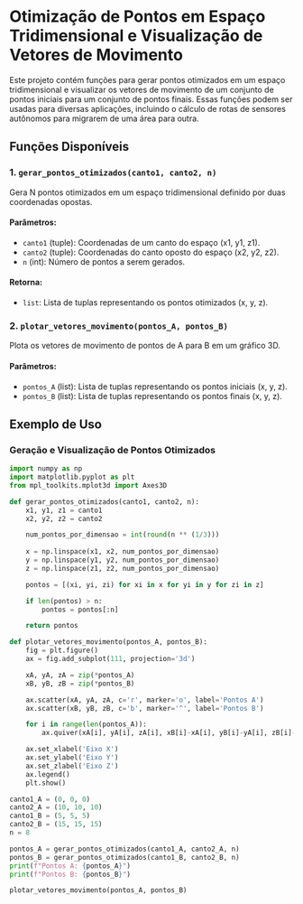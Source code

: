 # Otimização de Pontos em Espaço Tridimensional e Visualização de Vetores de Movimento

Este projeto contém funções para gerar pontos otimizados em um espaço tridimensional e visualizar os vetores de movimento de um conjunto de pontos iniciais para um conjunto de pontos finais. Essas funções podem ser usadas para diversas aplicações, incluindo o cálculo de rotas de sensores autônomos para migrarem de uma área para outra.

## Funções Disponíveis

### 1. `gerar_pontos_otimizados(canto1, canto2, n)`

Gera N pontos otimizados em um espaço tridimensional definido por duas coordenadas opostas.

#### Parâmetros:
- `canto1` (tuple): Coordenadas de um canto do espaço (x1, y1, z1).
- `canto2` (tuple): Coordenadas do canto oposto do espaço (x2, y2, z2).
- `n` (int): Número de pontos a serem gerados.

#### Retorna:
- `list`: Lista de tuplas representando os pontos otimizados (x, y, z).

### 2. `plotar_vetores_movimento(pontos_A, pontos_B)`

Plota os vetores de movimento de pontos de A para B em um gráfico 3D.

#### Parâmetros:
- `pontos_A` (list): Lista de tuplas representando os pontos iniciais (x, y, z).
- `pontos_B` (list): Lista de tuplas representando os pontos finais (x, y, z).

## Exemplo de Uso

### Geração e Visualização de Pontos Otimizados

```python
import numpy as np
import matplotlib.pyplot as plt
from mpl_toolkits.mplot3d import Axes3D

def gerar_pontos_otimizados(canto1, canto2, n):
    x1, y1, z1 = canto1
    x2, y2, z2 = canto2

    num_pontos_por_dimensao = int(round(n ** (1/3)))
    
    x = np.linspace(x1, x2, num_pontos_por_dimensao)
    y = np.linspace(y1, y2, num_pontos_por_dimensao)
    z = np.linspace(z1, z2, num_pontos_por_dimensao)

    pontos = [(xi, yi, zi) for xi in x for yi in y for zi in z]

    if len(pontos) > n:
        pontos = pontos[:n]

    return pontos

def plotar_vetores_movimento(pontos_A, pontos_B):
    fig = plt.figure()
    ax = fig.add_subplot(111, projection='3d')

    xA, yA, zA = zip(*pontos_A)
    xB, yB, zB = zip(*pontos_B)

    ax.scatter(xA, yA, zA, c='r', marker='o', label='Pontos A')
    ax.scatter(xB, yB, zB, c='b', marker='^', label='Pontos B')

    for i in range(len(pontos_A)):
        ax.quiver(xA[i], yA[i], zA[i], xB[i]-xA[i], yB[i]-yA[i], zB[i]-zA[i], color='g')

    ax.set_xlabel('Eixo X')
    ax.set_ylabel('Eixo Y')
    ax.set_zlabel('Eixo Z')
    ax.legend()
    plt.show()

canto1_A = (0, 0, 0)
canto2_A = (10, 10, 10)
canto1_B = (5, 5, 5)
canto2_B = (15, 15, 15)
n = 8

pontos_A = gerar_pontos_otimizados(canto1_A, canto2_A, n)
pontos_B = gerar_pontos_otimizados(canto1_B, canto2_B, n)
print(f"Pontos A: {pontos_A}")
print(f"Pontos B: {pontos_B}")

plotar_vetores_movimento(pontos_A, pontos_B)